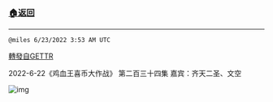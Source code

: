 ###  [:house:返回](README.md)
---


`@miles 6/23/2022 3:53 AM UTC`

[轉發自GETTR](https://gettr.com/post/p1fbodp219a)

2022-6-22《鸡血王喜币大作战》 第二百三十四集 嘉宾：齐天二圣、文空

![img](https://media.gettr.com/group14/origin/2022/06/23/03/b4c2f384-7833-7de3-cfb2-b224ad2fd3ea/9548d67018b19975dcafea4c4484666a.png)
